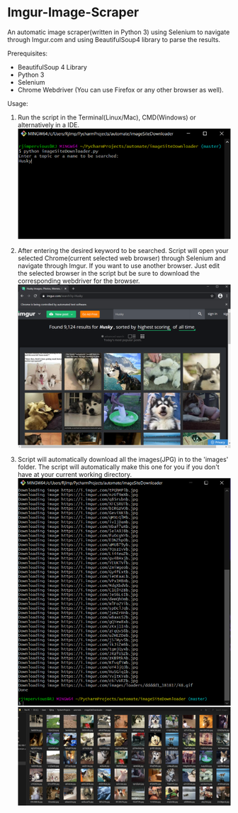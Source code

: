 # Imgur-Image-Scraper
An automatic image scraper(written in Python 3) using Selenium to navigate through Imgur.com and using BeautifulSoup4 library to parse the results.

Prerequisites:
  * BeautifulSoup 4 Library
  * Python 3
  * Selenium
  * Chrome Webdriver (You can use Firefox or any other browser as well).

Usage:

1. Run the script in the Terminal(Linux/Mac), CMD(Windows) or alternatively in a IDE.
![](https://github.com/rjimpervious/Imgur-Image-Scraper/blob/master/README_images/cmd.png?raw=true)

2. After entering the desired keyword to be searched. Script will open your selected Chrome(current selected web browser) through Selenium and navigate through Imgur. If you want to use another browser. Just edit the selected browser in the script but be sure to download the corresponding webdriver for the browser.
![](https://github.com/rjimpervious/Imgur-Image-Scraper/blob/master/README_images/imgur.png?raw=true)

2.  Script will automatically download all the images(JPG) in to the 'images' folder. The script will automatically make this one for you if you don't have at your current working directory.
![](https://github.com/rjimpervious/Imgur-Image-Scraper/blob/master/README_images/cmd2.png?raw=true)
![](https://github.com/rjimpervious/Imgur-Image-Scraper/blob/master/README_images/folder_images.png?raw=true)
